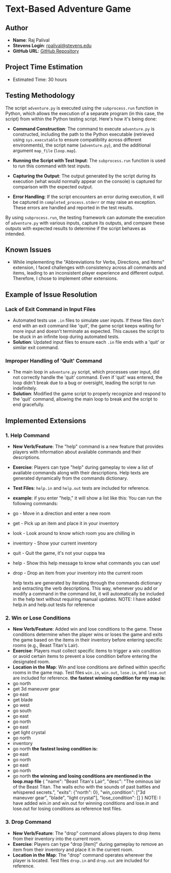 # Text-Based Adventure Game

## Author
- **Name**: Raj Palival
- **Stevens Login**: rpalival@stevens.edu
- **GitHub URL**: [GitHub Repository](https://github.com/rpalival/cs515-project2)

## Project Time Estimation
- Estimated Time: 30 hours

## Testing Methodology
The script `adventure.py` is executed using the `subprocess.run` function in Python, which allows the execution of a separate program (in this case, the script) from within the Python testing script. Here's how it's being done:

- **Command Construction**: The command to execute `adventure.py` is constructed, including the path to the Python executable (retrieved using `sys.executable` to ensure compatibility across different environments), the script name (`adventure.py`), and the additional argument `map_file` (`loop.map`).

- **Running the Script with Test Input**: The `subprocess.run` function is used to run this command with test inputs.

- **Capturing the Output**: The output generated by the script during its execution (what would normally appear on the console) is captured for comparison with the expected output.

- **Error Handling**: If the script encounters an error during execution, it will be captured in `completed_process.stderr` or may raise an exception. These errors are handled and reported in the test results.

By using `subprocess.run`, the testing framework can automate the execution of `adventure.py` with various inputs, capture its outputs, and compare these outputs with expected results to determine if the script behaves as intended.

## Known Issues
- While implementing the "Abbreviations for Verbs, Directions, and Items" extension, I faced challenges with consistency across all commands and items, leading to an inconsistent player experience and different output. Therefore, I chose to implement other extensions.

## Example of Issue Resolution
### Lack of Exit Command in Input Files
- Automated tests use `.in` files to simulate user inputs. If these files don't end with an exit command like 'quit', the game script keeps waiting for more input and doesn't terminate as expected. This causes the script to be stuck in an infinite loop during automated tests.
- **Solution**: Updated input files to ensure each `.in` file ends with a 'quit' or similar exit command.

### Improper Handling of 'Quit' Command
- The main loop in `adventure.py` script, which processes user input, did not correctly handle the 'quit' command. Even if 'quit' was entered, the loop didn't break due to a bug or oversight, leading the script to run indefinitely.
- **Solution**: Modified the game script to properly recognize and respond to the 'quit' command, allowing the main loop to break and the script to end gracefully.

## Implemented Extensions
### 1. Help Command
- **New Verb/Feature**: The "help" command is a new feature that provides players with information about available commands and their descriptions.
- **Exercise**: Players can type "help" during gameplay to view a list of available commands along with their descriptions. Help texts are generated dynamically from the commands dictionary.
- **Test Files**: `help.in` and `help.out` tests are included for reference.
- **example**:
if you enter "help," it will show a list like this:
You can run the following commands:
- go - Move in a direction and enter a new room
- get - Pick up an item and place it in your inventory
- look - Look around to know which room you are chilling in
- inventory - Show your current inventory
- quit - Quit the game, it's not your cuppa tea
- help - Show this help message to know what commands you can use!
- drop - Drop an item from your inventory into the current room

    help texts are generated by iterating through the commands dictionary and extracting the verb descriptions. This way, whenever you add or modify a command in the command list, it will       automatically be included in the help text without requiring manual updates.
    NOTE: I have added help.in and help.out tests for reference



### 2. Win or Lose Conditions
- **New Verb/Feature**: Added win and lose conditions to the game. These conditions determine when the player wins or loses the game and exits the game based on the items in their inventory before entering specific rooms (e.g., Beast Titan's Lair).
- **Exercise**: Players must collect specific items to trigger a win condition or avoid certain items to prevent a lose condition before entering the designated room.
- **Location in the Map**: Win and lose conditions are defined within specific rooms in the game map. Test files `win.in`, `win.out`, `lose.in`, and `lose.out` are included for reference.
**the fastest winning condition for my map is:**
- go north
- get 3d maneuver gear
- go east
- get blade
- go west
- go south
- go east
- go north
- go east
- get light crystal
- go north
- inventory
- go north
**the fastest losing condition is:**
- go east
- go north
- go east
- go north
- go north
**the winning and losing conditions are mentioned in the loop.map file**
    {
        "name": "Beast Titan's Lair",
        "desc": "The ominous lair of the Beast Titan. The walls echo with the sounds of past battles and whispered secrets.",
        "exits": {"north": 0},
        "win_condition": ["3d maneuver gear", "blade", "light crystal"],
        "lose_condition": []
    }
    NOTE: I have added win.in and win.out for winning conditions and lose.in and lose.out for losing conditions as reference test files.


### 3. Drop Command
- **New Verb/Feature**: The "drop" command allows players to drop items from their inventory into the current room.
- **Exercise**: Players can type "drop [item]" during gameplay to remove an item from their inventory and place it in the current room.
- **Location in the Map**: The "drop" command operates wherever the player is located. Test files `drop.in` and `drop.out` are included for reference.
